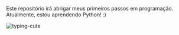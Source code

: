 Este repositório irá abrigar meus primeiros passos em programação. Atualmente, estou aprendendo Python! :)

![typing-cute](https://user-images.githubusercontent.com/66084295/174347502-3215c6e9-7907-4e92-b366-8e33a3008bd5.gif)
